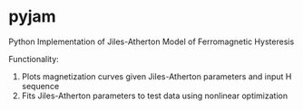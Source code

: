# pyjam
Python Implementation of Jiles-Atherton Model of Ferromagnetic Hysteresis

Functionality:
1.  Plots magnetization curves given Jiles-Atherton parameters and input H sequence
2.  Fits Jiles-Atherton parameters to test data using nonlinear optimization
